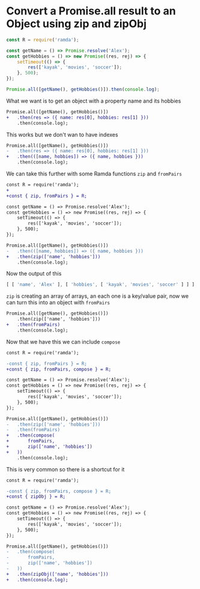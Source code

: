 # Convert a Promise.all result to an Object using zip and zipObj

```js
const R = require('ramda');

const getName = () => Promise.resolve('Alex');
const getHobbies = () => new Promise((res, rej) => {
    setTimeout(() => {
        res(['kayak', 'movies', 'soccer']);
    }, 500);
});

Promise.all([getName(), getHobbies()]).then(console.log);

```

What we want is to get an object with a property name and its hobbies

```diff
Promise.all([getName(), getHobbies()])
+   .then(res => ({ name: res[0], hobbies: res[1] }))
    .then(console.log);

```

This works but we don't wan to have indexes

```diff
Promise.all([getName(), getHobbies()])
-   .then(res => ({ name: res[0], hobbies: res[1] }))
+   .then(([name, hobbies]) => ({ name, hobbies }))
    .then(console.log);
```

We can take this further with some Ramda functions `zip` and `fromPairs`

```diff
const R = require('ramda');
+
+const { zip, fromPairs } = R;

const getName = () => Promise.resolve('Alex');
const getHobbies = () => new Promise((res, rej) => {
    setTimeout(() => {
        res(['kayak', 'movies', 'soccer']);
    }, 500);
});

Promise.all([getName(), getHobbies()])
-   .then(([name, hobbies]) => ({ name, hobbies }))
+   .then(zip(['name', 'hobbies']))
    .then(console.log);

```

Now the output of this

```js
[ [ 'name', 'Alex' ], [ 'hobbies', [ 'kayak', 'movies', 'soccer' ] ] ]
```

`zip` is creating an array of arrays, an each one is a key/value pair, now we can turn this into an object with `fromPairs`

```diff
Promise.all([getName(), getHobbies()])
    .then(zip(['name', 'hobbies']))
+   .then(fromPairs)
    .then(console.log);
```

Now that we have this we can include `compose`

```diff
const R = require('ramda');

-const { zip, fromPairs } = R;
+const { zip, fromPairs, compose } = R;

const getName = () => Promise.resolve('Alex');
const getHobbies = () => new Promise((res, rej) => {
    setTimeout(() => {
        res(['kayak', 'movies', 'soccer']);
    }, 500);
});

Promise.all([getName(), getHobbies()])
-   .then(zip(['name', 'hobbies']))
-   .then(fromPairs)
+   .then(compose(
+       fromPairs,
+       zip(['name', 'hobbies'])
+   ))
    .then(console.log);

```

This is very common so there is a shortcut for it

```diff
const R = require('ramda');

-const { zip, fromPairs, compose } = R;
+const { zipObj } = R;

const getName = () => Promise.resolve('Alex');
const getHobbies = () => new Promise((res, rej) => {
    setTimeout(() => {
        res(['kayak', 'movies', 'soccer']);
    }, 500);
});

Promise.all([getName(), getHobbies()])
-   .then(compose(
-       fromPairs,
-       zip(['name', 'hobbies'])
-   ))
+   .then(zipObj(['name', 'hobbies']))
+   .then(console.log);

```

